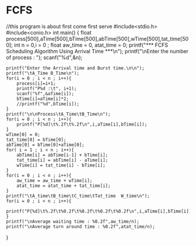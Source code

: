 # FCFS
//this program is about first come first serve
#include<stdio.h>
#include<conio.h>
int main()
{
    float process[500],aTime[500],bTime[500],abTime[500],wTime[500],tat_time[500];
    int n = 0,i = 0 ;
    float aw_time = 0, atat_time = 0;
    printf("*** FCFS Scheduling Algorithm Using Arrival Time ***\n");
    printf("\nEnter the number of process : ");
    scanf("%d",&n);

    printf("Enter the Arrival time and Burst time.\n\n");
    printf("\tA_Time B_Time\n");
    for(i = 0 ; i < n ; i++){
        process[i]=i+1;
        printf("P%d :\t", i+1);
        scanf("%f",&aTime[i]);
        bTime[i]=aTime[i]*2;
		//printf("%d",bTime[i]);            
    }
    printf("\n\nProcess\tA_Time\tB_Time\n");
    for(i = 0 ; i < n ; i++){
        printf("P[%d]\t%.2f\t%.2f\n",i,aTime[i],bTime[i]);
    }
    wTime[0] = 0;
    tat_time[0] = bTime[0];
    abTime[0] = bTime[0]+aTime[0];
    for( i = 1 ; i < n ; i++){
        abTime[i] = abTime[i-1] + bTime[i];
        tat_time[i] = abTime[i] - aTime[i];
        wTime[i] = tat_time[i] - bTime[i];
    }
    for(i = 0 ; i < n ; i++){
        aw_time = aw_time + wTime[i];
        atat_time = atat_time + tat_time[i];
    }
    printf("\tA_time\tB_time\tC_time\tTat_time  W_time\n");
    for(i = 0 ; i < n ; i++){
        printf("P[%d]\t%.2f\t%0.2f\t%0.2f\t%0.2f\t%0.2f\n",i,aTime[i],bTime[i],abTime[i],tat_time[i],wTime[i]);
    }
    printf("\nAverage waiting time : %0.2f",aw_time/n);
    printf("\nAverage turn around time : %0.2f",atat_time/n);
}
